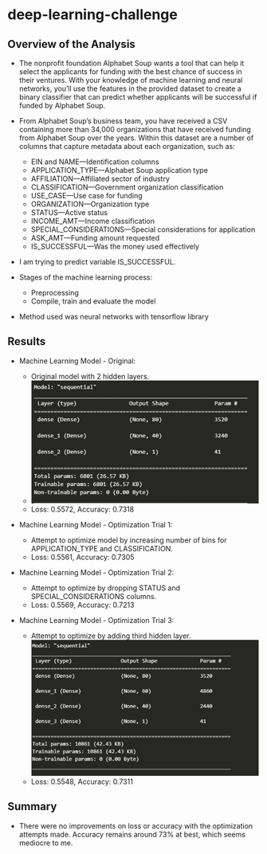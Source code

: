 # deep-learning-challenge

## Overview of the Analysis

* The nonprofit foundation Alphabet Soup wants a tool that can help it select the applicants for funding with the best chance of success in their ventures. With your knowledge of machine learning and neural networks, you’ll use the features in the provided dataset to create a binary classifier that can predict whether applicants will be successful if funded by Alphabet Soup.

* From Alphabet Soup’s business team, you have received a CSV containing more than 34,000 organizations that have received funding from Alphabet Soup over the years. Within this dataset are a number of columns that capture metadata about each organization, such as:

    * EIN and NAME—Identification columns
    * APPLICATION_TYPE—Alphabet Soup application type
    * AFFILIATION—Affiliated sector of industry
    * CLASSIFICATION—Government organization classification
    * USE_CASE—Use case for funding
    * ORGANIZATION—Organization type
    * STATUS—Active status
    * INCOME_AMT—Income classification
    * SPECIAL_CONSIDERATIONS—Special considerations for application
    * ASK_AMT—Funding amount requested
    * IS_SUCCESSFUL—Was the money used effectively

* I am trying to predict variable IS_SUCCESSFUL.
* Stages of the machine learning process:
    * Preprocessing
    * Compile, train and evaluate the model

* Method used was neural networks with tensorflow library

## Results

* Machine Learning Model - Original:
    * Original model with 2 hidden layers.
	* ![original model](Images/original_params.png)
    * Loss: 0.5572, Accuracy: 0.7318

* Machine Learning Model - Optimization Trial 1:
    * Attempt to optimize model by increasing number of bins for APPLICATION_TYPE and CLASSIFICATION. 
    * Loss: 0.5561, Accuracy: 0.7305

* Machine Learning Model - Optimization Trial 2:
    * Attempt to optimize by dropping STATUS and SPECIAL_CONSIDERATIONS columns.
    * Loss: 0.5569, Accuracy: 0.7213

* Machine Learning Model - Optimization Trial 3:
    * Attempt to optimize by adding third hidden layer.
    ![optimization 3](Images/opt_3_params.png)
    * Loss: 0.5548, Accuracy: 0.7311

## Summary

* There were no improvements on loss or accuracy with the optimization attempts made. Accuracy remains around 73% at best, which seems mediocre to me. 

